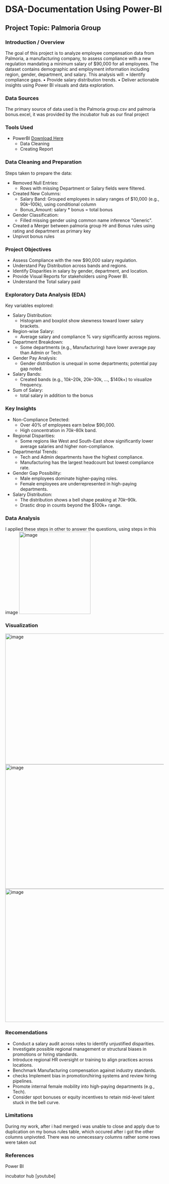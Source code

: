 # DSA-Documentation Using Power-BI
## Project Topic: Palmoria Group
### Introduction / Overview
The goal of this project is to analyze employee compensation data from Palmoria, a manufacturing company, to assess compliance with a new regulation mandating a minimum salary of $90,000 for all employees. The dataset contains demographic and employment information including region, gender, department, and salary.
This analysis will:
•	Identify compliance gaps.
•	Provide salary distribution trends.
•	Deliver actionable insights using Power BI visuals and data exploration.
### Data Sources
The primary source of data used is the Palmoria group.csv and palmoria bonus.excel, it was provided by the incubator hub as our final project
### Tools Used
 - PowerBI [Download Here](https://www.microsoft.com/en-us/power-platform/products/power-bi/downloads?ocid=ORSEARCH_Bing&msockid=0b06a1a0c36e6a270efdb7a4c21e6b87)
   - Data Cleaning
   - Creating Report

### Data Cleaning and Preparation
Steps taken to prepare the data:
- Removed Null Entries: 
   - Rows with missing Department or Salary fields were filtered. 
- Created New Columns: 
   - Salary Band: Grouped employees in salary ranges of $10,000 (e.g., $90k–$100k), using conditional column
   - Bonus_Amount: salary * bonus = total bonus
- Gender Classification: 
   - Filled missing gender using common name inference "Generic".
- Created a Merger between palmoria group Hr and Bonus rules using rating and department as primary key
- Unpivot bonus rules

### Project Objectives
- Assess Compliance with the new $90,000 salary regulation.
- Understand Pay Distribution across bands and regions.
- Identify Disparities in salary by gender, department, and location.
- Provide Visual Reports for stakeholders using Power BI.
- Understand the Total salary paid

### Exploratory Data Analysis (EDA)
Key variables explored:
- Salary Distribution: 
   - Histogram and boxplot show skewness toward lower salary brackets.
- Region-wise Salary: 
   - Average salary and compliance % vary significantly across regions.
- Department Breakdown: 
   - Some departments (e.g., Manufacturing) have lower average pay than Admin or Tech.
- Gender Pay Analysis: 
   - Gender distribution is unequal in some departments; potential pay gap noted.
- Salary Bands: 
   - Created bands (e.g., $10k–$20k, $20k–$30k, ..., $140k+) to visualize frequency.
- Sum of Salary:
   - total salary in addition to the bonus

### Key Insights
- Non-Compliance Detected:
   - Over 40% of employees earn below $90,000.
   - High concentration in $70k–$80k band.
- Regional Disparities:
   - Some regions like West and South-East show significantly lower average salaries and higher non-compliance.
- Departmental Trends:
   - Tech and Admin departments have the highest compliance.
   - Manufacturing has the largest headcount but lowest compliance rate.
- Gender Gap Possibility:
   - Male employees dominate higher-paying roles.
   - Female employees are underrepresented in high-paying departments.
- Salary Distribution:
   - The distribution shows a bell shape peaking at $70k–$90k.
   - Drastic drop in counts beyond the $100k+ range.

### Data Analysis
I applied these steps in other to answer the questions, using steps in this image
<img width="227" height="262" alt="image" src="https://github.com/user-attachments/assets/2ffb2aa2-b534-47e2-883c-1deabb8ae71b" />

### Visualization
<img width="735" height="416" alt="image" src="https://github.com/user-attachments/assets/518f3847-59a1-4f34-9a20-88a2e59b1c7d" />
<img width="732" height="396" alt="image" src="https://github.com/user-attachments/assets/fb7fb5a0-be63-462a-a296-3d1fcd1236dd" />
<img width="734" height="424" alt="image" src="https://github.com/user-attachments/assets/10a590cd-eaee-4449-82b1-2fa6e24a418a" />

### Recomendations
- Conduct a salary audit across roles to identify unjustified disparities.
- Investigate possible regional management or structural biases in promotions or hiring standards.
- Introduce regional HR oversight or training to align practices across locations.
- Benchmark Manufacturing compensation against industry standards.
- checks Implement bias in promotion/hiring systems and review hiring pipelines.
- Promote internal female mobility into high-paying departments (e.g., Tech).
- Consider spot bonuses or equity incentives to retain mid-level talent stuck in the bell curve.
  
### Limitations
During my work, after i had merged i was unable to close and apply due to duplication on my bonus rules table, which occured after i got the other columns unpivoted.
There was no unnecessary columns rather some rows were taken out

### References
Power BI

incubator hub [youtube]









